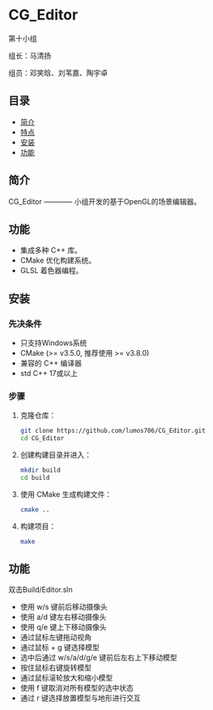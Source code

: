 # CG_Editor
第十小组

组长：马清扬

组员：邓笑晗、刘苇嘉、陶宇卓
## 目录
- [简介](#简介)
- [特点](#特点)
- [安装](#安装)
- [功能](#功能)

## 简介
CG_Editor ———— 小组开发的基于OpenGL的场景编辑器。

## 功能
- 集成多种 C++ 库。
- CMake 优化构建系统。
- GLSL 着色器编程。

## 安装
### 先决条件
- 只支持Windows系统
- CMake (>= v3.5.0, 推荐使用 >= v3.8.0)
- 兼容的 C++ 编译器
- std C++ 17或以上

### 步骤
1. 克隆仓库：
    ```bash
    git clone https://github.com/lumos706/CG_Editor.git
    cd CG_Editor
    ```

2. 创建构建目录并进入：
    ```bash
    mkdir build
    cd build
    ```

3. 使用 CMake 生成构建文件：
    ```bash
    cmake ..
    ```

4. 构建项目：
    ```bash
    make
    ```

## 功能
双击Build/Editor.sln
- 使用 w/s 键前后移动摄像头
- 使用 a/d 键左右移动摄像头
- 使用 q/e 键上下移动摄像头
- 通过鼠标左键拖动视角
- 通过鼠标 + g 键选择模型
- 选中后通过 w/s/a/d/g/e 键前后左右上下移动模型
- 按住鼠标右键旋转模型
- 通过鼠标滚轮放大和缩小模型
- 使用 f 键取消对所有模型的选中状态
- 通过 r 键选择放置模型与地形进行交互
